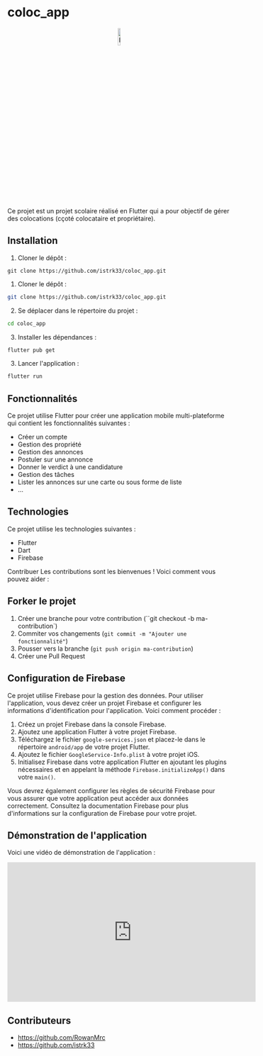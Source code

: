 # coloc_app
<p align="center"><img src="https://user-images.githubusercontent.com/76879157/226761837-e970231d-7395-46ae-8594-324c95bf1970.png" alt="Image" width="10%" height="auto" /></p>

Ce projet est un projet scolaire réalisé en Flutter qui a pour objectif de gérer des colocations (cçoté colocataire et propriétaire).

## Installation
1. Cloner le dépôt :
```git
git clone https://github.com/istrk33/coloc_app.git
```


1. Cloner le dépôt :
```bash
git clone https://github.com/istrk33/coloc_app.git
```

2. Se déplacer dans le répertoire du projet :
```bash
cd coloc_app
```

3. Installer les dépendances :
```bash
flutter pub get
```

3. Lancer l'application :
```bash
flutter run
```

## Fonctionnalités

Ce projet utilise Flutter pour créer une application mobile multi-plateforme qui contient les fonctionnalités suivantes :
* Créer un compte
* Gestion des propriété
* Gestion des annonces
* Postuler sur une annonce
* Donner le verdict à une candidature
* Gestion des tâches
* Lister les annonces sur une carte ou sous forme de liste
* ...

## Technologies 
Ce projet utilise les technologies suivantes :
* Flutter
* Dart
* Firebase

Contribuer
Les contributions sont les bienvenues ! Voici comment vous pouvez aider :

## Forker le projet
1. Créer une branche pour votre contribution (``git checkout -b ma-contribution`)
2. Commiter vos changements (`git commit -m "Ajouter une fonctionnalité"`)
3. Pousser vers la branche (`git push origin ma-contribution`)
4. Créer une Pull Request

## Configuration de Firebase
Ce projet utilise Firebase pour la gestion des données. Pour utiliser l'application, vous devez créer un projet Firebase et configurer les informations d'identification pour l'application. Voici comment procéder :

1. Créez un projet Firebase dans la console Firebase.
2. Ajoutez une application Flutter à votre projet Firebase.
3. Téléchargez le fichier `google-services.json` et placez-le dans le répertoire `android/app` de votre projet Flutter.
4. Ajoutez le fichier `GoogleService-Info.plist` à votre projet iOS.
5. Initialisez Firebase dans votre application Flutter en ajoutant les plugins nécessaires et en appelant la méthode `Firebase.initializeApp()` dans votre `main()`.

Vous devrez également configurer les règles de sécurité Firebase pour vous assurer que votre application peut accéder aux données correctement. Consultez la documentation Firebase pour plus d'informations sur la configuration de Firebase pour votre projet.

## Démonstration de l'application
Voici une vidéo de démonstration de l'application :

<iframe width="560" height="315" src="https://www.youtube.com/embed/-3SUeu-nhN8" frameborder="0" allowfullscreen></iframe>

## Contributeurs
* https://github.com/RowanMrc
* https://github.com/istrk33

